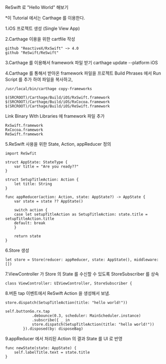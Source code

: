 ReSwift 로 "Hello World" 해보기

*이 Tutorial 에서는 Carthage 를 이용한다.

1.iOS 프로젝트 생성 (Single View App)

2.Carthage 이용을 위한 cartfile 작성

```
github "ReactiveX/RxSwift" ~> 4.0   
github "ReSwift/ReSwift"
```

3.Carthage 를 이용해서 framework 파일 받기
carthage update --platform iOS

4.Carthage 를 통해서 받아온 framework 파일을 프로젝트 Build Phrases 에서 Run Script 를 추가 하여 파일을 복사하고,
```
/usr/local/bin/carthage copy-frameworks   
```

```
$(SRCROOT)/Carthage/Build/iOS/RxSwift.framework   
$(SRCROOT)/Carthage/Build/iOS/RxCocoa.framework   
$(SRCROOT)/Carthage/Build/iOS/ReSwift.framework   
```

Link Binary With Libraries 에 framework 파일 추가

```
RxSwift.framework   
RxCocoa.framework   
ReSwift.framework   
```

5.ReSwift 사용을 위한 State, Action, appReducer 정의
```
import ReSwfit 

struct AppState: StateType {
    var title = "Are you ready??"
}

struct SetupTitleAction: Action {
    let title: String
}

func appReducer(action: Action, state: AppState?) -> AppState {
    var state = state ?? AppState()
    
    switch action {
    case let setupTitleAction as SetupTitleAction: state.title = setupTitleAction.title
    default: break
    }
    
    return state
}
```

6.Store 생성

```
let store = Store(reducer: appReducer, state: AppState(), middleware: [])
```

7.ViewController 가 Store 의 State 를 수신할 수 있도록 StoreSubscriber 를 상속

```
class ViewController: UIViewController, StoreSubscriber {
```


8.버튼 tap 이벤트에서 ReSwift Action 을 생성해서 보냄.

```
store.dispatch(SetupTitleAction(title: "hello world!"))
```

```
self.buttonGo.rx.tap
            .debounce(0.3, scheduler: MainScheduler.instance)
            .subscribe({ _ in
            store.dispatch(SetupTitleAction(title: "hello world!"))
        }).disposed(by: disposeBag)
```

9.appReducer 에서 처리된 Action 의 결과 State 를 UI 로 반영

```
func newState(state: AppState) {
    self.labelTitle.text = state.title
}
```
